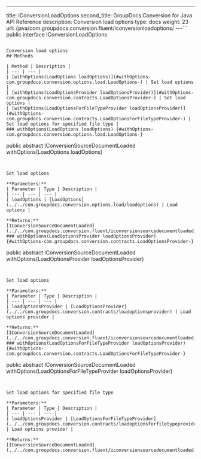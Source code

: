 ---
title: IConversionLoadOptions
second_title: GroupDocs.Conversion for Java API Reference
description: Conversion load options
type: docs
weight: 23
url: /java/com.groupdocs.conversion.fluent/iconversionloadoptions/
---```
public interface IConversionLoadOptions
```

Conversion load options
## Methods

| Method | Description |
| --- | --- |
| [withOptions(LoadOptions loadOptions)](#withOptions-com.groupdocs.conversion.options.load.LoadOptions-) | Set load options |
| [withOptions(LoadOptionsProvider loadOptionsProvider)](#withOptions-com.groupdocs.conversion.contracts.LoadOptionsProvider-) | Set load options |
| [withOptions(LoadOptionsForFileTypeProvider loadOptionsProvider)](#withOptions-com.groupdocs.conversion.contracts.LoadOptionsForFileTypeProvider-) | Set load options for specified file type |
### withOptions(LoadOptions loadOptions) {#withOptions-com.groupdocs.conversion.options.load.LoadOptions-}
```
public abstract IConversionSourceDocumentLoaded withOptions(LoadOptions loadOptions)
```


Set load options

**Parameters:**
| Parameter | Type | Description |
| --- | --- | --- |
| loadOptions | [LoadOptions](../../com.groupdocs.conversion.options.load/loadoptions) | Load options |

**Returns:**
[IConversionSourceDocumentLoaded](../../com.groupdocs.conversion.fluent/iconversionsourcedocumentloaded)
### withOptions(LoadOptionsProvider loadOptionsProvider) {#withOptions-com.groupdocs.conversion.contracts.LoadOptionsProvider-}
```
public abstract IConversionSourceDocumentLoaded withOptions(LoadOptionsProvider loadOptionsProvider)
```


Set load options

**Parameters:**
| Parameter | Type | Description |
| --- | --- | --- |
| loadOptionsProvider | [LoadOptionsProvider](../../com.groupdocs.conversion.contracts/loadoptionsprovider) | Load options provider |

**Returns:**
[IConversionSourceDocumentLoaded](../../com.groupdocs.conversion.fluent/iconversionsourcedocumentloaded)
### withOptions(LoadOptionsForFileTypeProvider loadOptionsProvider) {#withOptions-com.groupdocs.conversion.contracts.LoadOptionsForFileTypeProvider-}
```
public abstract IConversionSourceDocumentLoaded withOptions(LoadOptionsForFileTypeProvider loadOptionsProvider)
```


Set load options for specified file type

**Parameters:**
| Parameter | Type | Description |
| --- | --- | --- |
| loadOptionsProvider | [LoadOptionsForFileTypeProvider](../../com.groupdocs.conversion.contracts/loadoptionsforfiletypeprovider) | Load options provider |

**Returns:**
[IConversionSourceDocumentLoaded](../../com.groupdocs.conversion.fluent/iconversionsourcedocumentloaded)

